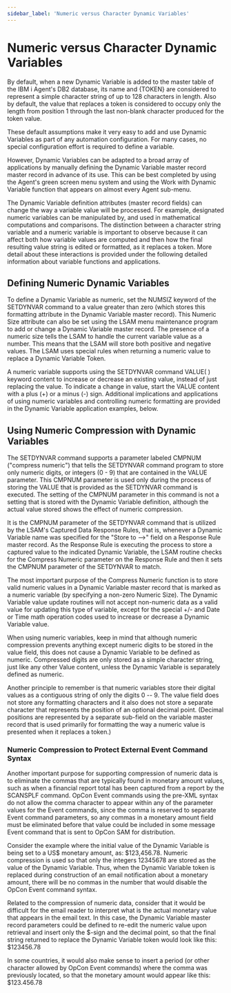 ```yaml
---
sidebar_label: 'Numeric versus Character Dynamic Variables'
---
```

# Numeric versus Character Dynamic Variables

By default, when a new Dynamic Variable is added to the master table of the IBM i Agent's DB2 database, its name and {TOKEN} are considered to represent a simple character string of up to 128 characters in length. Also by default, the value that replaces a token is considered to occupy only the length from position 1 through the last non-blank character produced for the token value.

These default assumptions make it very easy to add and use Dynamic Variables as part of any automation configuration. For many cases, no special configuration effort is required to define a variable.

However, Dynamic Variables can be adapted to a broad array of applications by manually defining the Dynamic Variable master record master record in advance of its use. This can be best completed by using the Agent's green screen menu system and using the Work with Dynamic Variable function that appears on almost every Agent sub-menu.

The Dynamic Variable definition attributes (master record fields) can change the way a variable value will be processed. For example, designated numeric variables can be manipulated by, and used in mathematical computations and comparisons. The distinction between a character string variable and a numeric variable is important to observe because it can affect both how variable values are computed and then how the final resulting value string is edited or formatted, as it replaces a token. More detail about these interactions is provided under the following detailed information about variable functions and applications.

## Defining Numeric Dynamic Variables

To define a Dynamic Variable as numeric, set the NUMSIZ keyword of the SETDYNVAR command to a value greater than zero (which stores this formatting attribute in the Dynamic Variable master record). This Numeric Size attribute can also be set using the LSAM menu maintenance program to add or change a Dynamic Variable master record. The presence of a numeric size tells the LSAM to handle the current variable value as a number. This means that the LSAM will store both positive and negative values. The LSAM uses special rules when returning a numeric value to replace a Dynamic Variable Token.

A numeric variable supports using the SETDYNVAR command VALUE( ) keyword content to increase or decrease an existing value, instead of just replacing the value. To indicate a change in value, start the VALUE content with a plus (+) or a minus (-) sign. Additional implications and applications of using numeric variables and controlling numeric formatting are provided in the Dynamic Variable application examples, below.

## Using Numeric Compression with Dynamic Variables

The SETDYNVAR command supports a parameter labeled CMPNUM ("compress numeric") that tells the SETDYNVAR command program to store only numeric digits, or integers (0 - 9) that are contained in the VALUE parameter. This CMPNUM parameter is used only during the process of storing the VALUE that is provided as the SETDYNVAR command is executed. The setting of the CMPNUM parameter in this command is not a setting that is stored with the Dynamic Variable definition, although the actual value stored shows the effect of numeric compression.

It is the CMPNUM parameter of the SETDYNVAR command that is utilized by the LSAM's Captured Data Response Rules, that is, whenever a Dynamic Variable name was specified for the "Store to \--\>" field on a Response Rule master record. As the Response Rule is executing the process to store a captured value to the indicated Dynamic Variable, the LSAM routine checks for the Compress Numeric parameter on the Response Rule and then it sets the CMPNUM parameter of the SETDYNVAR to match.

The most important purpose of the Compress Numeric function is to store valid numeric values in a Dynamic Variable master record that is marked as a numeric variable (by specifying a non-zero Numeric Size). The Dynamic Variable value update routines will not accept non-numeric data as a valid value for updating this type of variable, except for the special +/- and Date or Time math operation codes used to increase or decrease a Dynamic Variable value.

When using numeric variables, keep in mind that although numeric compression prevents anything except numeric digits to be stored in the value field, this does not cause a Dynamic Variable to be defined as numeric. Compressed digits are only stored as a simple character string, just like any other Value content, unless the Dynamic Variable is separately defined as numeric.

Another principle to remember is that numeric variables store their digital values as a contiguous string of only the digits 0 -- 9. The value field does not store any formatting characters and it also does not store a separate character that represents the position of an optional decimal point. (Decimal positions are represented by a separate sub-field on the variable master record that is used primarily for formatting the way a numeric value is presented when it replaces a token.)

### Numeric Compression to Protect External Event Command Syntax

Another important purpose for supporting compression of numeric data is to eliminate the commas that are typically found in monetary amount values, such as when a financial report total has been captured from a report by the SCANSPLF command. OpCon Event commands using the pre-XML syntax do not allow the comma character to appear within any of the parameter values for the Event commands, since the comma is reserved to separate Event command parameters, so any commas in a monetary amount field must be eliminated before that value could be included in some message Event command that is sent to OpCon SAM for distribution.

Consider the example where the initial value of the Dynamic Variable is being set to a US$ monetary amount, as: $123,456.78. Numeric compression is used so that only the integers 12345678 are stored as the value of the Dynamic Variable. Thus, when the Dynamic Variable token is replaced during construction of an email notification about a monetary amount, there will be no commas in the number that would disable the OpCon Event command syntax.

Related to the compression of numeric data, consider that it would be difficult for the email reader to interpret what is the actual monetary value that appears in the email text. In this case, the Dynamic Variable master record parameters could be defined to re-edit the numeric value upon retrieval and insert only the $-sign and the decimal point, so that the final string returned to replace the Dynamic Variable token would look like this: $123456.78

In some countries, it would also make sense to insert a period (or other character allowed by OpCon Event commands) where the comma was previously located, so that the monetary amount would appear like this: $123.456.78
